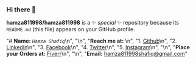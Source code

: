 ### Hi there 👋

**hamza811998/hamza811998** is a ✨ _special_ ✨ repository because its `README.md` (this file) appears on your GitHub profile.

"# **Name:** *`Hamza Shafiq`*\n",
    "\n",
    "**Reach me at:** \n",
    "1. [Github](https://github.com/hamza811998)\n",
    "2. [LinkedIn](https://www.linkedin.com/in/hamza811998/)\n",
    "3. [Facebook](https://www.facebook.com/hamza811998/)\n",
    "4. [Twitter](https://twitter.com/hamza811998)\n",
    "5. [Instagram](https://www.instagram.com/hamza811998/)\n",
    "\n",
    "**Place your Orders at:** [Fiverr](https://www.fiverr.com/s/agNoNQ)\n",
    "\n",
    "**Email:** hamza811998shafiq@gmail.com"

